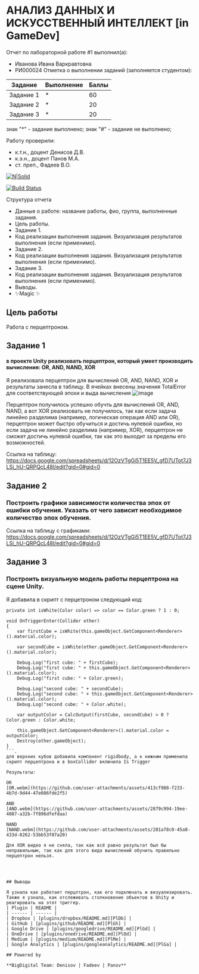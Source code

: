 # АНАЛИЗ ДАННЫХ И ИСКУССТВЕННЫЙ ИНТЕЛЛЕКТ [in GameDev]
Отчет по лабораторной работе #1 выполнил(а):
- Иванова Ивана Варкравтовна
- РИ000024
Отметка о выполнении заданий (заполняется студентом):

| Задание | Выполнение | Баллы |
| ------ | ------ | ------ |
| Задание 1 | * | 60 |
| Задание 2 | * | 20 |
| Задание 3 | * | 20 |

знак "*" - задание выполнено; знак "#" - задание не выполнено;

Работу проверили:
- к.т.н., доцент Денисов Д.В.
- к.э.н., доцент Панов М.А.
- ст. преп., Фадеев В.О.

[![N|Solid](https://cldup.com/dTxpPi9lDf.thumb.png)](https://nodesource.com/products/nsolid)

[![Build Status](https://travis-ci.org/joemccann/dillinger.svg?branch=master)](https://travis-ci.org/joemccann/dillinger)

Структура отчета

- Данные о работе: название работы, фио, группа, выполненные задания.
- Цель работы.
- Задание 1.
- Код реализации выполнения задания. Визуализация результатов выполнения (если применимо).
- Задание 2.
- Код реализации выполнения задания. Визуализация результатов выполнения (если применимо).
- Задание 3.
- Код реализации выполнения задания. Визуализация результатов выполнения (если применимо).
- Выводы.
- ✨Magic ✨

## Цель работы
Работа с перцептроном.

## Задание 1
#### в проекте Unity реализовать перцептрон, который умеет производить вычисления: OR, AND, NAND, XOR

Я реализовала перцептрон для вычислений OR, AND, NAND, XOR и результаты занесла в таблицу. В ячейках внесены значения TotalError для соответствующей эпохи и выда вычисления
![image](https://github.com/user-attachments/assets/2d4de94b-a3ca-4323-83f2-e82b0e550092)

Перцептрон получилось успешно обучть для вычислений OR, AND, NAND, а вот XOR реализовать не получилось, так как если задача линейно разделима (например, логическая операция AND или OR), перцептрон может быстро обучиться и достичь нулевой ошибки, но если задача не линейно разделима (например, XOR), перцептрон не сможет достичь нулевой ошибки, так как это выходит за пределы его возможностей.

Ссылка на таблицу: https://docs.google.com/spreadsheets/d/12OzVTgGi5T1EE5V_gfD7UTot7J3LSi_hU-QRPQcL48I/edit?gid=0#gid=0



## Задание 2
### Построить графики зависимости количества эпох от ошибки  обучения. Указать от чего зависит необходимое количество эпох обучения.
Ссылка на таблицу с графиками: https://docs.google.com/spreadsheets/d/12OzVTgGi5T1EE5V_gfD7UTot7J3LSi_hU-QRPQcL48I/edit?gid=0#gid=0

## Задание 3
### Построить визуальную модель работы перцептрона на сцене Unity.
Я добавила в скрипт с перцетроном следующий код:


```
private int isWhite(Color color) => color == Color.green ? 1 : 0;

void OnTriggerEnter(Collider other)
{
    var firstCube = isWhite(this.gameObject.GetComponent<Renderer>().material.color);

    var secondCube = isWhite(other.gameObject.GetComponent<Renderer>().material.color);

	Debug.Log("first cube: " + firstCube);
    Debug.Log("first cube: " + this.gameObject.GetComponent<Renderer>().material.color);
    Debug.Log("first cube: " + Color.green);

    Debug.Log("second cube: " + secondCube);
    Debug.Log("second cube: " + this.gameObject.GetComponent<Renderer>().material.color);
    Debug.Log("second cube: " + Color.white);

    var outputColor = CalcOutput(firstCube, secondCube) > 0 ? Color.green : Color.white;

    this.gameObject.GetComponent<Renderer>().material.color = outputColor;
    Destroy(other.gameObject);
}
```.
для верхних кубов добавила компонент rigidbody, а к нижним применила скрипт перцептрона и в boxCollider включила Is Trigger

Результаты:

OR
[OR.webm](https://github.com/user-attachments/assets/413cf988-f233-4b7d-9d44-47e086fde2f5)

AND
[AND.webm](https://github.com/user-attachments/assets/2879c994-19ee-4087-a32b-7f896dfefdaa)

NAND
[NAND.webm](https://github.com/user-attachments/assets/281a78c0-45a8-433d-8262-53bb53f07a20)

Для XOR видео я не сняла, так как всё равно результат был бы неправильным, так как для этого вида вычислений обучить правильно перцептрон нельзя.




## Выводы

Я узнала как работает перцптрон, как его подключать и визуализировать. Также я узнала, как отслеживать столкновение объектов в Unity и реагировать на этот триггер.
| Plugin | README |
| ------ | ------ |
| Dropbox | [plugins/dropbox/README.md][PlDb] |
| GitHub | [plugins/github/README.md][PlGh] |
| Google Drive | [plugins/googledrive/README.md][PlGd] |
| OneDrive | [plugins/onedrive/README.md][PlOd] |
| Medium | [plugins/medium/README.md][PlMe] |
| Google Analytics | [plugins/googleanalytics/README.md][PlGa] |

## Powered by

**BigDigital Team: Denisov | Fadeev | Panov**
